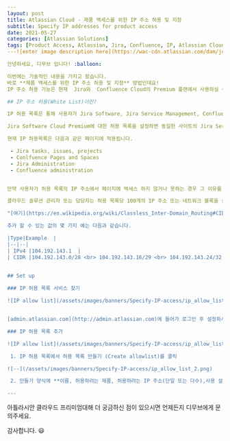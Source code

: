 ```yaml
---
layout: post
title: Atlassian Cloud - 제품 액세스를 위한 IP 주소 허용 및 지정
subtitle: Specify IP addresses for product access
date: 2021-05-27
categories: [Atlassian Solutions]
tags: [Product Access, Atlassian, Jira, Confluence, IP, Atlassian Cloud, Whitelist, 아틀라시안, 아틀라시안클라우드, 지라, 컨플루언스]
---![enter image description here](https://wac-cdn.atlassian.com/dam/jcr:9a041894-cd35-49b4-8998-7b3b7e582236/Jira@2x.png?cdnVersion=1629

안녕하세요, 디무브 입니다! :balloon: 

이번에는 기술적인 내용을 가지고 왔습니다.  
바로 **제품 액세스를 위한 IP 주소 허용 및 지정** 방법인데요!
IP 주소 허용 기능은 현재  Jira와  Confluence Cloud의 Premium 플랜에서 사용하실 수 있습니다.

## IP 주소 허용(White List)이란? 

IP 허용 목록은 통해 사용자가 Jira Software, Jira Service Management, Confluence 용 콘텐츠에 액세스 할 때 허용할 수 있는 IP를 지정하여 **특정 IP만 접근이 가능하도록 허용하는 것**입니다.

Jira Software Cloud Premium에 대한 허용 목록을 설정하면 동일한 사이트의 Jira Service Management에 대한 고객 및 에이전트 포털에도 적용 되며, 이는 Confluence에도 동일하게 적용됩니다.

현재 IP 허용목록은 다음과 같은 페이지에 적용됩니다.

 - Jira tasks, issues, projects
 - Conlfuence Pages and Spaces
 - Jira Administration
 - Confluence administration


만약 사용자가 허용 목록의 IP 주소에서 페이지에 액세스 하지 않거나 못하는 경우 그 이유를 설명하는 메세지가 표시될 것입니다.

클라우드 솔루션 관리자 또는 담당자는 허용 목록당 100개의 IP 주소 또는 네트워크 블록을 설정 할 수 있습니다. IPv4 및 CIDR  블록이 지원 되며, 네트워크 블록을 입력 하는 경우 CIDR 표기법 표준을 지원합니다. 

"[여기](https://en.wikipedia.org/wiki/Classless_Inter-Domain_Routing#CIDR_notation)“를 클릭하여 CIDR 표기법에 대한 자세한 내용을 확인하실 수 있습니다.

추가 할 수 있는 값의 몇 가지 예는 다음과 같습니다.

|Type|Example  |
|--|--|
| IPv4 |104.192.143.1  |
| CIDR |104.192.143.0/28 <br> 104.192.143.16/29 <br> 104.192.143.24/32 <br> 2401 : 1d80 : 1010 :: / 64 <br> 2401 : 1d80 : 1010 :: 150/128  |
  

## Set up

### IP 허용 목록 서비스 찾기

![IP allow list](/assets/images/banners/Specify-IP-access/ip_allow_list_find.png) 


[admin.atlassian.com](http://admin.atlassian.com)에 들어가 로그인 후 설정하시려는 사이트에 들어가 보안 → IP 허용 목록을 선택합니다.

### IP 허용 목록 추가

![IP allow list](/assets/images/banners/Specify-IP-access/ip_allow_list_1.png)

 1. IP 허용 목록에서 허용 목록 만들기 (Create allowlist)를 클릭

![--](/assets/images/banners/Specify-IP-access/ip_allow_list_2.png)

 2. 만들기 양식에 **이름, 허용하려는 제품, 허용하려는 IP 주소(단일 또는 다수),사용 설정**을 작성 후 만들기 버튼 클릭을 하시면 허용 목록이 나옵니다.

---
```



아틀라시안 클라우드 프리미엄대해 더 궁금하신 점이 있으시면 언제든지 디무브에게 문의주세요.

감사합니다. :smiley:

<!--stackedit_data:
eyJoaXN0b3J5IjpbNTg0MDAxNzY2LC04MjA1Mzc0OTNdfQ==
-->